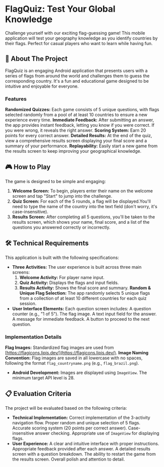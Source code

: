 # FlagQuiz: Test Your Global Knowledge

Challenge yourself with our exciting flag-guessing game! This mobile application will test your geography knowledge as you identify countries by their flags. Perfect for casual players who want to learn while having fun.

## 🚀 About The Project

FlagQuiz is an engaging Android application that presents users with a series of flags from around the world and challenges them to guess the corresponding country. It's a fun and educational game designed to be intuitive and enjoyable for everyone.

### Features

**Randomized Quizzes:** Each game consists of 5 unique questions, with flags selected randomly from a pool of at least 10 countries to ensure a new experience every time.
**Immediate Feedback:** After submitting an answer, the app provides instant feedback, letting you know if you were correct. If you were wrong, it reveals the right answer.
**Scoring System:** Earn 20 points for every correct answer.
**Detailed Results:** At the end of the quiz, view a comprehensive results screen displaying your final score and a summary of your performance.
**Replayability:** Easily start a new game from the results screen to keep improving your geographical knowledge.

## 🎮 How to Play

The game is designed to be simple and engaging:

1.  **Welcome Screen:** To begin, players enter their name on the welcome screen and tap "Start" to jump into the challenge.
2.  **Quiz Screen:** For each of the 5 rounds, a flag will be displayed.You'll need to type the name of the country into the text field (don't worry, it's case-insensitive).
3. **Results Screen:** After completing all 5 questions, you'll be taken to the results screen, which shows your name, final score, and a list of the questions you answered correctly or incorrectly.

## 🛠️ Technical Requirements

This application is built with the following specifications:

* **Three Activities:** The user experience is built across three main screens:
    1.  **Welcome Activity:** For player name input.
    2.  **Quiz Activity:** Displays the flags and input fields.
    3.  **Results Activity:** Shows the final score and summary.
  **Random & Unique Flag Selection:** The app randomly selects 5 unique flags from a collection of at least 10 different countries for each quiz session.
* **User Interface Elements:** Each question screen includes:
  A question counter (e.g., "1 of 5").
 The flag image.
  A text input field for the answer.
  A message for immediate feedback.
  A button to proceed to the next question.

### Implementation Details

**Flag Images:** Standardized flag images are used from [https://flagicons.lipis.dev/](https://flagicons.lipis.dev/).
**Image Naming Convention:** Flag images are saved in all lowercase with no spaces, following the format `flag_countryname.png` (e.g., `flag_brazil.png`).
* **Android Development:**
  Images are displayed using `ImageView`.
  The minimum target API level is 28.

## 📋 Evaluation Criteria

The project will be evaluated based on the following criteria:

* **Technical Implementation:**
    Correct implementation of the 3-activity navigation flow.
    Proper random and unique selection of 5 flags.
    Accurate scoring system (20 points per correct answer).
    Case-insensitive answer checking.
    Appropriate use of `ImageView` for displaying flags.
* **User Experience:**
    A clear and intuitive interface with proper instructions.
    Appropriate feedback provided after each answer.
    A detailed results screen with a question breakdown.
    The ability to restart the game from the results screen.
    Overall polish and attention to detail.
